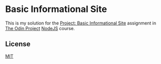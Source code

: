 # Basic Informational Site

This is my solution for the [Project: Basic Informational Site](https://www.theodinproject.com/lessons/nodejs-basic-informational-site) assignment in [The Odin Project](https://www.theodinproject.com) [NodeJS](https://www.theodinproject.com/paths/full-stack-javascript/courses/nodejs) course.

## License

[MIT](https://opensource.org/license/MIT)

